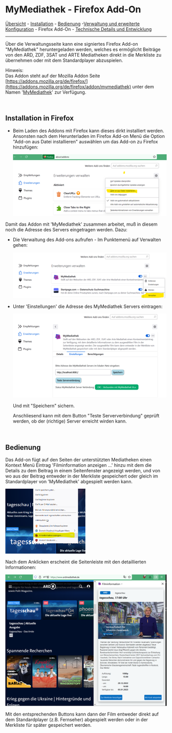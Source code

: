 ﻿# MyMediathek - Firefox Add-On

[Übersicht](../README.MD) - [Installation](../docs/install.md) - [Bedienung](../docs/usage.md) -[Verwaltung und erweiterte Konfiguration](../docs/config.md) - Firefox Add-On - [Technische Details und Entwicklung](../docs/develop.md)
***

Über die Verwaltungsseite kann eine signiertes Firefox Add-on "MyMediathek" heruntergeladen werden, welches es ermöglicht Beiträge von den ARD, ZDF, 3SAT und ARTE Mediatheken direkt in die Merkliste zu übernehmen oder mit dem Standardplayer abzuspielen.

Hinweis:<br>
Das Addon steht auf der Mozilla Addon Seite [https://addons.mozilla.org/de/firefox/](https://addons.mozilla.org/de/firefox/addon/mymediathek) unter dem Namen '[MyMediathek](https://addons.mozilla.org/de/firefox/addon/mymediathek)' zur Verfügung.

<br>

## Installation in Firefox ##

- Beim Laden des Addons mit Firefox kann dieses dirkt installiert werden. Ansonsten nach dem Herunterladen im Firefox Add-on Menü die Option "Add-on aus Datei installieren" auswählen um das Add-on zu Firefox hinzufügen:

  <img src="images/Firefox1.png" alt="drawing" width="500"/>

Damit das Addon mit 'MyMediathek' zusammen arbeitet, muß in diesem noch die Adresse des Servers eingetragen werden. Dazu:

- Die Verwaltung des Add-ons aufrufen - Im Punktemenü auf Verwalten gehen:

  <img src="images/Firefox2.png" alt="drawing" width="500"/>

- Unter 'Einstellungen' die Adresse des MyMediathek Servers eintragen:

  <img src="images/Firefox3.png" alt="drawing" width="500"/>

  Und mit "Speichern" sichern.

  Anschliesend kann mit dem Button "Teste Serververbindung" geprüft werden, ob der (richtige) Server erreicht wirden kann.

<br>

## Bedienung ##

Das Add-on fügt auf den Seiten der unterstützten Mediatheken einen Kontext Menü Eintrag 'Filminformation anzeigen ...' hinzu mit dem die Details zu dem Beitrag in einem Seitenfenster angezeigt werden, und von wo aus der Beitrag entweder in der Merkliste gespeichert oder gleich im Standardplayer von 'MyMediathek' abgespielt werden kann. 

  <img src="images/Firefox4.png" alt="drawing" width="250"/>
  
Nach dem Anklicken erscheint die Seitenleiste mit den detaillierten Informationen:

  <img src="images/Firefox5.png" alt="drawing" width="600"/> 

Mit den entsprechenden Buttons kann dann der Film entweder direkt auf dem Standardplayer (z.B. Fernseher) abgespielt werden oder in der Merkliste für später gespeichert werden. 
